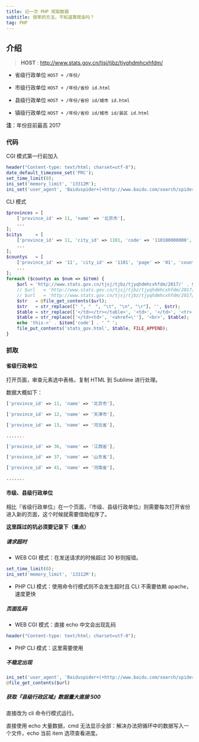 ```yaml
---
title: 记一次 PHP 爬取数据
subtitle: 很笨的方法，不知道算爬虫吗？
tag: PHP
---
```


## 介绍

> **HOST** : http://www.stats.gov.cn/tjsj/tjbz/tjyqhdmhcxhfdm/

* 省级行政单位  `HOST + /年份/`

* 市级行政单位  `HOST + /年份/省份 id.html`

* 县级行政单位  `HOST + /年份/省份 id/城市 id.html`

* 镇级行政单位  `HOST + /年份/省份 id/城市 id/县区 id.html`

**注**：年份目前最高 2017 

### 代码

CGI 模式第一行前加入

```php
header("Content-type: text/html; charset=utf-8");
date_default_timezone_set('PRC');
set_time_limit(0);                  
ini_set('memory_limit', '13312M');   
ini_set('user_agent', 'Baiduspider+(+http://www.baidu.com/search/spider.htm)');
```

CLI 模式

```php
$provinces = [
	['province_id' => 11, 'name' => '北京市'],
    ...
];
$citys     = [
	['province_id' => 11, 'city_id' => 1101, 'code' => '110100000000', 'name' => '市辖区'],
    ...
];
$countys   = [
	['province_id' => '11', 'city_id' => '1101', 'page' => '01', 'county_id' => '110101', 'code' => '110101000000', 'name' => '东城区'],
    ...
];
foreach ($countys as $num => $item) {
	$url = 'http://www.stats.gov.cn/tjsj/tjbz/tjyqhdmhcxhfdm/2017/' . $item['province_id'] . '/' . $item['page'] . '/' . $item['county_id'] . '.html';
	// $url   = 'http://www.stats.gov.cn/tjsj/tjbz/tjyqhdmhcxhfdm/2017/' . $item['province_id'] . '/' . $item['city_id'] . '.html';
	// $url   = 'http://www.stats.gov.cn/tjsj/tjbz/tjyqhdmhcxhfdm/2017/' . $item['province_id'] . '.html';
	$str   = @file_get_contents($url);
	$str   = str_replace([" ", "　", "\t", "\n", "\r"], '', $str);
	$table = str_replace(['</td></tr></table>', '<td>', '</td>', '<tr>', '</tr>'], '', $str);
	$table = str_replace(['</td><td>', '<ahref=\''], '<br>', $table);
	echo 'this->' . $item['code'] . ' ^ ';
	file_put_contents('stats_gov.html', $table, FILE_APPEND);
}
```

### 抓取

#### 省级行政单位

打开页面，审查元素选中表格，复制 HTML 到 Sublime 进行处理。

数据大概如下：

```php
['province_id' => 11, 'name' => '北京市'],

['province_id' => 12, 'name' => '天津市'],

['province_id' => 13, 'name' => '河北省'],

.......

['province_id' => 36, 'name' => '江西省'],

['province_id' => 37, 'name' => '山东省'],

['province_id' => 41, 'name' => '河南省'],

.......
```

#### 市级、县级行政单位

相比『省级行政单位』在一个页面，『市级、县级行政单位』则需要每次打开省份进入新的页面，这个时候就需要借助程序了。

**这里踩过的坑必须要记录下（重点）**

##### 请求超时

- WEB CGI 模式：在发送请求的时候超过 30 秒则报错。

```php 
set_time_limit(0);                              
ini_set('memory_limit', '13312M');  
```

- PHP CLI 模式：使用命令行模式则不会发生超时且 CLI 不需要依赖 apache，速度更快

##### 页面乱码

- WEB CGI 模式：直接 echo 中文会出现乱码

```php
header("Content-type: text/html; charset=utf-8");
```

- PHP CLI 模式：这里需要使用

##### 不稳定出现

```php
ini_set('user_agent', 'Baiduspider+(+http://www.baidu.com/search/spider.htm)');
@file_get_contents($url)
```

##### 获取『县级行政区域』数据量大直接 500

直接改为 cli 命令行模式运行。

直接使用 echo 大量数据，cmd 无法显示全部：解决办法把循环中的数据写入一个文件，echo 当前 item 选项查看进度。

